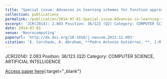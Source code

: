 ```yaml
---
title: "Special issue: Advances in learning schemes for function approximation"
collection: publications
permalink: /publication/2014-07-01-Special-issue-Advances-in-learning-schemes-for-function-approximation
excerpt: 'JCR(2014): 2.083 Position: 36/123 (Q2) Category: COMPUTER SCIENCE, ARTIFICIAL INTELLIGENCE'
date: 2014-07-01
venue: 'Neurocomputing'
paperurl: 'http://dx.doi.org/10.1016/j.neucom.2013.12.003'
citation: 'E. Corchado, A. Abraham, **Pedro Antonio Gutiérrez, **, J.M. Benitez, S. Ventura, &quot;Special issue: Advances in learning schemes for function approximation.&quot; Neurocomputing, Vol. 135, 2014, pp.1--2.'
---
```

JCR(2014): 2.083 Position: 36/123 (Q2) Category: COMPUTER SCIENCE, ARTIFICIAL INTELLIGENCE

[Access paper here](http://dx.doi.org/10.1016/j.neucom.2013.12.003){:target="_blank"}
